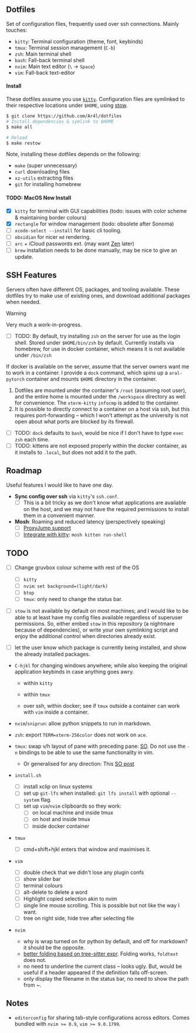 ## Dotfiles

Set of configuration files, frequently used over ssh connections. Mainly
touches: 

- `kitty`: Terminal configuration (theme, font, keybinds)
- `tmux`: Terminal session management (`C-b`)
- `zsh`: Main terminal shell 
- `bash`: Fall-back terminal shell
- `nvim`: Main text editor (`\` &rarr; `Space`)
- `vim`: Fall-back text-editor

#### Install
These dotfiles assume you use [`kitty`](https://sw.kovidgoyal.net/kitty/binary/#binary-install). 
Configuration files are symlinked to their respective locations under
`$HOME`, using [stow](https://www.gnu.org/software/stow). 

```bash
$ git clone https://github.com/Ar4l/dotfiles
# Install dependencies & symlink to $HOME
$ make all
```

```bash 
# Reload
$ make restow
```

Note, installing these dotfiles depends on the following:
- `make` (super unnecessary)
- `curl` downloading files
- `xz-utils` extracting files
- `git` for installing homebrew

#### TODO: MacOS New Install
- [x] `kitty` for terminal with GUI capabilities (todo: issues with color scheme & maintaining border colours)
- [x] `rectangle` for window management (todo: obsolete after Sonoma)
- [ ] `xcode-select --install` for basic cli tooling.
- [ ] `obsidian` for nicer `md` rendering. 
- [ ] `arc` + iCloud passwords ext. (may want [Zen](https://zen-browser.app/) later)
- [ ] `brew` installation needs to be done manually, may be nice to give an update.

## SSH Features 
Servers often have different OS, packages, and tooling available. These dotfiles try to make use of existing ones, and download additional packages when needed. 

> [!WARNING]
> Very much a work-in-progress.

- [ ] TODO: By default, try installing `zsh` on the server for use as the login shell. Stored under `$HOME/bin/zsh` by default. Currently installs via homebrew, for use in docker container, which means it is not available under `/bin/zsh`

If docker is available on the server, assume that the server owners want me to work in a container. I provide a `dock` command, which spins up a `aral-pytorch` container and mounts `$HOME` directory in the container. 

1. Dotfiles are mounted under the container's `/root` (assuming root user), and the entire home is mounted under the `/workspace` directory as well for convenience. The `xterm-kitty` `infocmp` is added to the container.
2. It is possible to directly connect to a container on a host via ssh, but this requires port-forwarding – which I won't attempt as the university is not open about what ports are blocked by its firewall.

- [ ] TODO: `dock` defaults to `bash`, would be nice if I don't have to type `exec zsh` each time.
- [ ] TODO: kittens are not exposed properly within the docker container, as it installs to `.local`, but does not add it to the path.

## Roadmap 
Useful features I would like to have one day. 

- **Sync config over ssh** via `kitty`'s `ssh.conf`. 
  - [ ] This is a bit tricky as we don't know what applications are
    available on the host, and we may not have the required permissions
    to install them in a convenient manner. 

- **Mosh**: Roaming and reduced latency (perspectively speaking) 
  - [ ] [ProxyJump support](https://arc.net/l/quote/zayyucfl) 
  - [ ] [Integrate with kitty](https://github.com/kovidgoyal/kitty/discussions/6529): `mosh kitten run-shell`

## TODO 

- [ ] Change gruvbox colour scheme with rest of the OS
  - [ ] `kitty`
  - [ ] `nvim`: `set background=(light/dark)`
  - [ ] `btop`
  - [ ] `tmux`: only need to change the status bar.

- [ ] `stow` is not available by default on most machines; and I would like to be able to at least have my config files available regardless of superuser permissions. So, either embed `stow` in this repository (a nightmare because of dependencies), or write your own symlinking script and enjoy the additional control when directories already exist.

- [ ] let the user know which package is currently being installed, and show the already installed packages. 
- `C-hjkl` for changing windows anywhere; while also keeping the original application keybinds in case anything goes awry.
  - within `kitty`
  - within `tmux` 

  - over ssh, within docker; see if `tmux` outside a container can work with `vim` inside a container. 
- `nvim`/`sniprun`: allow python snippets to run in markdown.
- `zsh`: export `TERM=xterm-256color` does not work on `ace`.
- `tmux`: swap v/h layout of pane with preceding pane: [SO](https://stackoverflow.com/questions/15439294/tmux-switch-the-split-style-of-two-adjacent-panes). Do not use the `-n` bindings to be able to use the same functionality in vim.
  - Or generalised for any direction: This [SO post](https://stackoverflow.com/a/70024796/340947)

- `install.sh`
  - [ ] install xclip on linux systems
  - [ ] set up `git-lfs` when installed: `git lfs install` with optional `--system` flag. 
  - [ ] set up `vim`/`nvim` clipboards so they work: 
    - [ ] on local machine and inside tmux
    - [ ] on host and inside tmux
    - [ ] inside docker container 

- `tmux`
  - [ ] cmd+shift+hjkl enters that window and maximises it.

- `vim`
  - [ ] double check that we didn't lose any plugin confs
  - [ ] show slider bar
  - [ ] terminal colours
  - [ ] alt-delete to delete a word
  - [ ] Highlight copied selection akin to nvim
  - [ ] single line mouse scrolling. This is possible but not like the way I want.
  - [ ] tree on right side, hide tree after selecting file
 
- `nvim`
  - why is wrap turned on for python by default, and off for markdown? it should be the opposite.
  - [better folding based on tree-sitter expr](https://www.reddit.com/r/neovim/comments/16xz3q9/treesitter_highlighted_folds_are_now_in_neovim/). Folding works, `foldtext` does not.
  - no need to underline the current class – looks ugly. But, would be useful if a header appeared if the definition falls off-screen.
  - only display the filename in the status bar, no need to show the path from ~. 



## Notes

- `editorconfig` for sharing tab-style configurations across editors. Comes bundled with `nvim >= 0.9`, `vim >= 9.0.1799`.

<!--
# Dependencies

Following are the packages & software that must be installed on the
system. I do this manually using Homebrew.

+ git: my preferred vcs
+ vim: on days I relapse, I use vim for a while...
+ zsh: preferred shell of choice
+ bash: backup shell; I keep the config around for remote servers
+ pandoc: file format conversion cli; plays a cental role in my
  information management & publication system
+ stow: symlink management cli; required to manage files in this repo
+ starship: cross-shell prompt; I additionally remove all the emojis
  and make it look like the pure prompt (optional)
+ fzf: general purpose fuzzy finder; I also use it within vim (optional)
+ ripgrep: user-friendly alternative to grep; although I choose grep
  most of the time for its portability (optional)
+ fd: user-friendly alternative to find; this one I use more
  frequently because find's syntax is non-intuitive (optional)
+ bat: alternative to cat (optional)
+ glow: pretty-print markdown cli (optional)
+ aspell: spell checker (optional)
+ bib-tool: bibliography management cli (optional)
+ csvkit: csv manipulation cli (optional)
+ dvc: machine learning data & pipeline vcs (optional)
+ htop: alternative to top (optional)
+ tig: git tui; although most of the time I use vim-fugitive (optional)
+ tldr: cli cheatsheet (optional)
+ tmux: terminal multiplexer (optional)
+ tree: pretty-print directory structure (optional)
+ language servers:
  + python-language-server (pylsp)
  + bash-language-server
  + marksman (markdown)
  + texlab (latex)

Following are the GUI applications I use. I install them manually
using Homebrew Cask.

+ 1password: password manager
+ alfred: spotlight alternative
+ dash: documentation reader
+ hammerspoon: osx automation; primarily (under)utilised for window management
+ firefox: web browser of choice
+ fonts:
  + font-jetbrains-mono: proportional font of choice
  + font-source-code-pro: proportional font for life
+ karabiner-elements: keyboard manipulation; space cadet shifts, hyper
  key, capslock as control & the likes
+ mactex: full latex distribution for osx
+ logitech-camera-settings: for logitech webcam
+ logitech-options: for logitech mouse
+ nordvpn: vpn of choice
+ pdf-expert: pdf reader of choice; adds much needed split views which
  Preview does not have
+ spotify: music streaming service of choice
+ transmission: torrent client of choice
+ wezterm: terminal emulator of choice
+ docker: container management; I often use it to isolate my
  development environments (optional)
+ font-ibm-plex-serif: non-proportional font of choice (optional)
+ font-source-code-pro: ex proportional font of choice (optional)
-->
